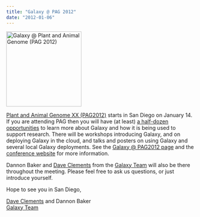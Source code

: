 ```yaml
---
title: "Galaxy @ PAG 2012"
date: "2012-01-06"
---
```

<div class='right'><a href='/src/events/pag2012/index.md'><img src="/src/images/logos/PAG2012.png" alt="Galaxy @ Plant and Animal Genome (PAG 2012)" width="200" /></a></div>

[Plant and Animal Genome XX (PAG2012)](/src/events/pag2012/index.md) starts in San Diego on January 14.  If you are attending PAG then you will have (at least) [a half-dozen opportunities](/src/events/pag2012/index.md) to learn more about Galaxy and how it is being used to support research.  There will be workshops introducing Galaxy, and on deploying Galaxy in the cloud, and talks and posters on using Galaxy and several local Galaxy deployments.  See the [Galaxy @ PAG2012 page](/src/events/pag2012/index.md) and the [conference website](http://www.intlpag.org/) for more information.

Dannon Baker and [Dave Clements](/src/people/dave-clements/index.md) from the [Galaxy Team](/src/galaxy-team/index.md) will also be there throughout the meeting.  Please feel free to ask us questions, or just introduce yourself.

Hope to see you in San Diego,

[Dave Clements](/src/people/dave-clements/index.md) and Dannon Baker<br />
[Galaxy Team](/src/galaxy-team/index.md)
